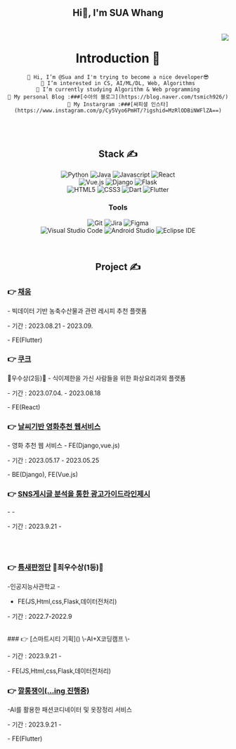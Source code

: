 <div align="center">
<h2><b>Hi👋, I'm SUA Whang</b></h2><br/>
<img align='right' src="http://mazassumnida.wtf/api/v2/generate_badge?boj=tsmich926">

# Introduction :raised_hands:
  ```
👋 Hi, I’m @Sua and I'm trying to become a nice developer😎
👀 I’m interested in CS, AI/ML/DL, Web, Algorithms
🌱 I’m currently studying Algorithm & Web programming
🔆 My personal Blog :###[수아의 블로그](https://blog.naver.com/tsmich926/)
🌟 My Instargram :###[싸피셜 인스타](https://www.instagram.com/p/Cy5Vyo6PmHT/?igshid=MzRlODBiNWFlZA==)
  ```
<br/>
<br/>

## **Stack ✍**

<img alt="Python" src="https://img.shields.io/badge/Python-3776AB?&style=for-the-badge&logo=Python&logoColor=white"/>
<img alt="Java" src="https://img.shields.io/badge/Java-007396?&style=for-the-badge&logo=Python&logoColor=white"/>
<img alt="Javascript" src="https://img.shields.io/badge/javascript-F7DF1E?&style=for-the-badge&logo=javascript&logoColor=white"/>
<img alt="React" src="https://img.shields.io/badge/react-61DAFB?&style=for-the-badge&logo=react&logoColor=white"/>
<br/>
<img alt="Vue.js" src="https://img.shields.io/badge/vue.js-4FC08D?&style=for-the-badge&logo=vuedotjs&logoColor=white"/>
<img alt="Django" src="https://img.shields.io/badge/django-092E20?&style=for-the-badge&logo=django&logoColor=white"/>
<img alt="Flask" src="https://img.shields.io/badge/Flask-000000?&style=for-the-badge&logo=Flask&logoColor=white"/>
<br/>
<img alt="HTML5" src="https://img.shields.io/badge/html5-E34F26?&style=for-the-badge&logo=html5&logoColor=white"/>
<img alt="CSS3" src="https://img.shields.io/badge/css3-1572B6?&style=for-the-badge&logo=css3&logoColor=white"/>
<img alt="Dart" src="https://img.shields.io/badge/dart-0175C2?&style=for-the-badge&logo=dart&logoColor=white"/>
<img alt="Flutter" src="https://img.shields.io/badge/flutter-02569B?&style=for-the-badge&logo=flutter&logoColor=white"/>

<br/>

### Tools
![Git](https://img.shields.io/badge/Git-F05032.svg?&style=for-the-badge&logo=Git&logoColor=white)
![Jira](https://img.shields.io/badge/Jira-0052CC.svg?&style=for-the-badge&logo=Git&logoColor=white)
![Figma](https://img.shields.io/badge/Figma-F24E1E.svg?&style=for-the-badge&logo=Git&logoColor=white)
<br/>
![Visual Studio Code](https://img.shields.io/badge/Visual%20Studio%20Code-007ACC.svg?&style=for-the-badge&logo=Visual%20Studio%20Code&logoColor=white)
![Android Studio](https://img.shields.io/badge/Android%20Studio-3DDC84.svg?&style=for-the-badge&logo=Android%20Studio&logoColor=white)
![Eclipse IDE](https://img.shields.io/badge/Eclipse%20IDE-2C2255.svg?&style=for-the-badge&logo=Eclipse%20IDE&logoColor=white)


<br/>

## **Project ✍**
</div>

### 👉 [채움]()
\- 빅데이터 기반 농축수산물과 관련 레시피 추천 플랫폼


\- 기간 : 2023.08.21 - 2023.09.


\- FE(Flutter)
  <br/>



### 👉 [쿠크](https://github.com/tsmich926/SSAFYPJT_COOKC) 
🥳우수상(2등)🥳
\- 식이제한을 가신 사람들을 위한 화상요리과외 플랫폼


\- 기간 : 2023.07.04. - 2023.08.18


\- FE(React)
  <br/>

### 👉 [날씨기반 영화추천 웹서비스]()
\- 영화 추천 웹 서비스
\- FE(Django,vue.js)

\- 기간 : 2023.05.17 - 2023.05.25


\- BE(Django), FE(Vue.js)
  <br/>

### 👉 [SNS게시글 분석을 통한 광고가이드라인제시]()
\-
\-


\- 기간 : 2023.9.21 - 


\
  <br/>
### 👉 [틈새판정단]() 🥳최우수상(1등)🥳
\-인공지능사관학교
\-
- FE(JS,Html,css,Flask,데이터전처리)

\- 기간 : 2022.7-2022.9 

  <br/>
### 👉 [스마트시티 기획]()
\-AI+X코딩캠프
\-


\- 기간 : 2023.9.21 - 


\- FE(JS,Html,css,Flask,데이터전처리)
  <br/>
### 👉 [깔롱쟁이(...ing 진행중)](https://www.figma.com/file/t6MuhysCbZd2iwaaZT01xG/Untitled?type=design&node-id=0%3A1&mode=design&t=0DzBGhGCDl22cIy3-1)
\-AI를 활용한 패션코디네이터 및 옷장정리 서비스


\- 기간 : 2023.9.21 - 


\- FE(Flutter)
  <br/>
